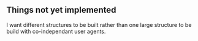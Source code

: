 ## Things not yet implemented
I want different structures to be built rather than one large structure to be build with co-independant user agents.
